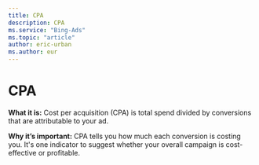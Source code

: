 ```yaml
---
title: CPA
description: CPA
ms.service: "Bing-Ads"
ms.topic: "article"
author: eric-urban
ms.author: eur
---
```


# CPA

**What it is:**   Cost per acquisition (CPA) is total spend divided by conversions that are attributable to your ad.

**Why it’s important:**   CPA tells you how much each conversion is costing you. It's one indicator to suggest whether your overall campaign is cost-effective or profitable.


